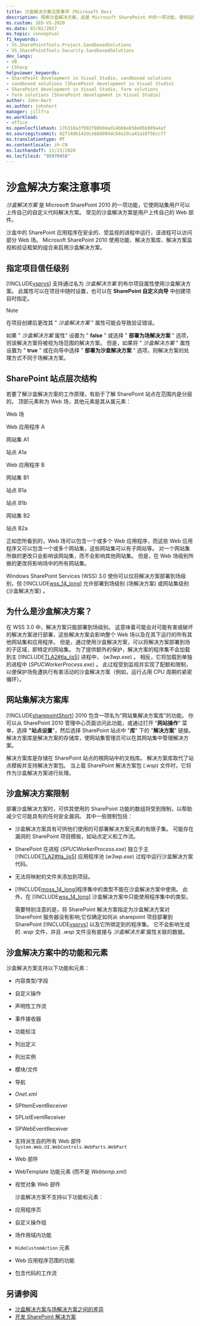 ```yaml
---
title: 沙盒解决方案注意事项 |Microsoft Docs
description: 探索沙盒解决方案，这是 Microsoft SharePoint 中的一项功能，使网站集用户可以上传自己的自定义代码解决方案。
ms.custom: SEO-VS-2020
ms.date: 02/02/2017
ms.topic: conceptual
f1_keywords:
- VS.SharePointTools.Project.SandboxedSolutions
- VS.SharePointTools.Security.SandboxedSolutions
dev_langs:
- VB
- CSharp
helpviewer_keywords:
- SharePoint development in Visual Studio, sandboxed solutions
- sandboxed solutions [SharePoint development in Visual Studio]
- SharePoint development in Visual Studio, farm solutions
- farm solutions [SharePoint development in Visual Studio]
author: John-Hart
ms.author: johnhart
manager: jillfra
ms.workload:
- office
ms.openlocfilehash: 17b310a3f992f80b04ad14bb6e038e05b009a4af
ms.sourcegitcommit: 02f14db142dce68d084dcb0a19ca41a16f5bccff
ms.translationtype: MT
ms.contentlocale: zh-CN
ms.lasthandoff: 11/23/2020
ms.locfileid: "95970458"
---
```

# <a name="sandboxed-solution-considerations"></a>沙盒解决方案注意事项
  *沙盒解决方案* 是 Microsoft SharePoint 2010 的一项功能，它使网站集用户可以上传自己的自定义代码解决方案。 常见的沙盒解决方案是用户上传自己的 Web 部件。

 沙盒中的 SharePoint 应用程序在安全的、受监视的进程中运行，该进程可以访问部分 Web 场。 Microsoft SharePoint 2010 使用功能、解决方案库、解决方案监视和验证框架的组合来启用沙盒解决方案。

## <a name="specify-project-trust-level"></a>指定项目信任级别
 [!INCLUDE[vsprvs](../sharepoint/includes/vsprvs-md.md)] 支持通过名为 *沙盒解决方案* 的布尔项目属性使用沙盒解决方案。 此属性可以在项目中随时设置，也可以在 **SharePoint 自定义向导** 中创建项目时指定。

> [!NOTE]
> 在项目创建后更改其 " *沙盒解决方案* " 属性可能会导致验证错误。

 如果 " *沙盒解决方案* 属性" 设置为 " **false** " 或选择 " **部署为场解决方案** " 选项，则该解决方案将被视为场范围的解决方案。 但是，如果将 " *沙盒解决方案* " 属性设置为 " **true** " 或在向导中选择 " **部署为沙盒解决方案** " 选项，则解决方案的处理方式不同于场解决方案。

## <a name="sharepoint-site-hierarchy"></a>SharePoint 站点层次结构
 若要了解沙盒解决方案的工作原理，有助于了解 SharePoint 站点在范围内是分层的。 顶部元素称为 Web 场，其他元素是其从属元素：

 Web 场

 Web 应用程序 A

 网站集 A1

 站点 A1a

 Web 应用程序 B

 网站集 B1

 站点 B1a

 站点 B1b

 网站集 B2

 站点 B2a

 正如您所看到的，Web 场可以包含一个或多个 Web 应用程序，而这些 Web 应用程序又可以包含一个或多个网站集，这些网站集可以有子网站等。 对一个网站集所做的更改只会影响该网站集，而不会影响其他网站集。 但是，在 Web 场级别所做的更改将影响场中的所有网站集。

 Windows SharePoint Services (WSS) 3.0 使你可以仅将解决方案部署到场级别，但 [!INCLUDE[wss_14_long](../sharepoint/includes/wss-14-long-md.md)] 允许部署到场级别 (场解决方案) 或网站集级别 (沙盒解决方案) 。

## <a name="why-sandboxed-solutions"></a>为什么是沙盒解决方案？
 在 WSS 3.0 中，解决方案只能部署到场级别。 这意味着可能会对可能有害或破坏的解决方案进行部署，这些解决方案会影响整个 Web 场以及在其下运行的所有其他网站集和应用程序。 但是，通过使用沙盒解决方案，可以将解决方案部署到场的子区域，即特定的网站集。 为了提供额外的保护，解决方案的程序集不会加载到主 [!INCLUDE[TLA2#tla_iis5](../sharepoint/includes/tla2sharptla-iis5-md.md)] 进程中， (*w3wp.exe*) 。 相反，它将加载到单独的进程中 (*SPUCWorkerProcess.exe*) 。 此过程受到监视并实现了配额和限制，以便保护场免遭执行有害活动的沙盒解决方案（例如，运行占用 CPU 周期的紧密循环）。

## <a name="site-collection-solution-gallery"></a>网站集解决方案库
 [!INCLUDE[sharepointShort](../sharepoint/includes/sharepointshort-md.md)] 2010 包含一项名为“网站集解决方案库”的功能。 你可以从 SharePoint 2010 管理中心页面访问此功能，或通过打开 "**网站操作**" 菜单，选择 **"站点设置**"，然后选择 SharePoint 站点中 "**库**" 下的 "**解决方案**" 链接。 解决方案库是解决方案的存储库，使网站集管理员可以在其网站集中管理解决方案。

 解决方案库是存储在 SharePoint 站点的根网站中的文档库。 解决方案库取代了站点模板并支持解决方案包。 当上载 SharePoint 解决方案包 (*.wsp*) 文件时，它将作为沙盒解决方案进行处理。

## <a name="sandboxed-solution-limitations"></a>沙盒解决方案限制
 部署沙盒解决方案时，可供其使用的 SharePoint 功能的数组将受到限制，以帮助减少它可能具有的任何安全漏洞。 其中一些限制包括：

- 沙盒解决方案具有可供他们使用的可部署解决方案元素的有限子集。 可能存在漏洞的 SharePoint 项目模板，如站点定义和工作流。

- SharePoint 在进程 (*SPUCWorkerProcess.exe*) 独立于主 [!INCLUDE[TLA2#tla_iis5](../sharepoint/includes/tla2sharptla-iis5-md.md)] 应用程序池 (*w3wp.exe*) 过程中运行沙盒解决方案代码。

- 无法将映射的文件夹添加到项目。

- [!INCLUDE[moss_14_long](../sharepoint/includes/moss-14-long-md.md)]程序集中的类型不能在沙盒解决方案中使用。 此外，在 [!INCLUDE[wss_14_long](../sharepoint/includes/wss-14-long-md.md)] 沙盒解决方案中只能使用程序集中的类型。

  需要特别注意的是，将 SharePoint 解决方案指定为沙盒解决方案对 SharePoint 服务器没有影响;它仅确定如何从 sharepoint 项目部署到 SharePoint [!INCLUDE[vsprvs](../sharepoint/includes/vsprvs-md.md)] 以及它所绑定到的程序集。 它不会影响生成的 *.wsp* 文件，并且 *.wsp* 文件没有直接与 *沙盒解决方案* 属性关联的数据。

## <a name="capabilities-and-elements-in-sandboxed-solutions"></a>沙盒解决方案中的功能和元素
 沙盒解决方案支持以下功能和元素：

- 内容类型/字段

- 自定义操作

- 声明性工作流

- 事件接收器

- 功能标注

- 列出定义

- 列出实例

- 模块/文件

- 导航

- *Onet.xml*

- SPItemEventReceiver

- SPListEventReceiver

- SPWebEventReceiver

- 支持派生自的所有 Web 部件 `System.Web.UI.WebControls.WebParts.WebPart`

- Web 部件

- WebTemplate 功能元素 (而不是 *Webtemp.xml*) 

- 视觉对象 Web 部件

  沙盒解决方案不支持以下功能和元素：

- 应用程序页

- 自定义操作组

- 场作用域内功能

- `HideCustomAction` 元素

- Web 应用程序范围的功能

- 包含代码的工作流

## <a name="see-also"></a>另请参阅
- [沙盒解决方案与场解决方案之间的差异](../sharepoint/differences-between-sandboxed-and-farm-solutions.md)
- [开发 SharePoint 解决方案](../sharepoint/developing-sharepoint-solutions.md)
